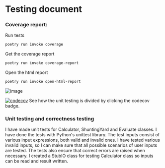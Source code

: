 # Testing document

### Coverage report:

Run tests
```bash
poetry run invoke coverage
```
Get the coverage report
```bash
poetry run invoke coverage-report
```
Open the html report
```bash
poetry run invoke open-html-report
```

![image](https://user-images.githubusercontent.com/96131752/221557557-9554b6a8-9e9c-4197-beed-21a711b7bf5a.png)

[![codecov](https://codecov.io/gh/janikakalliokoski/datastructures-and-algorithms-lab/branch/main/graph/badge.svg?token=I9TZKLLES7)](https://codecov.io/gh/janikakalliokoski/datastructures-and-algorithms-lab)
See how the unit testing is divided by clicking the codecov badge.

### Unit testing and correctness testing

I have made unit tests for Calculator, ShuntingYard and Evaluate classes. I have done the tests with Python's unittest library.
The test inputs consist of various input expressions, both valid and invalid ones. I have tested various invalid inputs, so I can make sure that all possible scenarios of user inputs are tested. The tests also ensure that correct errors are raised when necessary.
I created a StubIO class for testing Calculator class so inputs can be read and result written.
